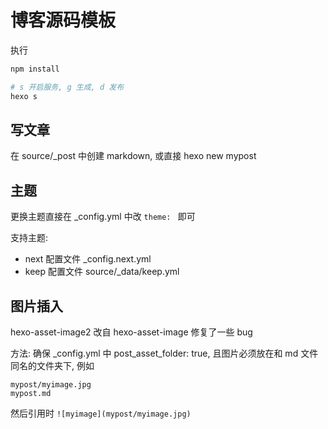 
# 博客源码模板

执行

```sh
npm install

# s 开启服务, g 生成, d 发布
hexo s
```

## 写文章

在 source/_post 中创建 markdown, 或直接 hexo new mypost

## 主题

更换主题直接在 _config.yml 中改 `theme: ` 即可

支持主题:

* next 配置文件 _config.next.yml
* keep 配置文件 source/_data/keep.yml

## 图片插入

hexo-asset-image2 改自 hexo-asset-image 修复了一些 bug

方法: 确保 _config.yml 中 post_asset_folder: true, 且图片必须放在和 md 文件同名的文件夹下, 例如

```
mypost/myimage.jpg
mypost.md
```
然后引用时 `![myimage](mypost/myimage.jpg)`
